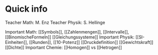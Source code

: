 # Quick info
Teacher Math: M. Enz
Teacher Physik: S. Hellinge

Important Math: [[Symbols]], [[Zahlenmengen]], [[Intervalle]], [[BinomischeFormeln]] [[Gleichungssysteme]]
Important Physik: [[SI-Einheiten]], [[Runden]], [[10-Potenz]] [[Druckdefinition]] [[Gewichtskraft]] [[Dichte]]
Important Chemie: [[Homogen]] vs [[Hetrogen]]